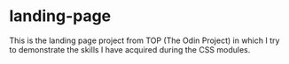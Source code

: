 # landing-page

This is the landing page project from TOP (The Odin Project) in which I try to demonstrate the skills I have acquired during the CSS modules.